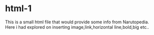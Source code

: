 # html-1
This is a small html file that would provide some info from Narutopedia. Here i had explored on inserting image,link,horizontal line,bold,big etc..
